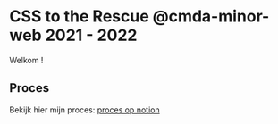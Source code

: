 # CSS to the Rescue @cmda-minor-web 2021 - 2022

Welkom !

## Proces

Bekijk hier mijn proces: [proces op notion](https://special-sprite-fab.notion.site/Minor-css-672d24cabae74962af3d9f933174ce8b)
